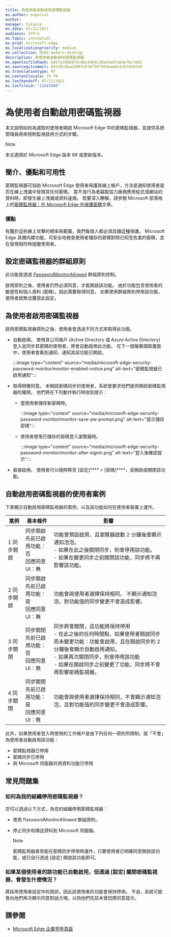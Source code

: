 ```yaml
---
title: 為使用者自動啟用密碼監視器
ms.author: supalsul
author:
manager: tulasim
ms.date: 07/12/2021
audience: ITPro
ms.topic: conceptual
ms.prod: microsoft-edge
ms.localizationpriority: medium
ms.collection: M365-modern-desktop
description: 為使用者自動啟用密碼監視器
ms.openlocfilehash: bd1fe390b972c66cd9b4c20ab3a9fabde76c7e03
ms.sourcegitcommit: 65530c0bad3097a510f507503eae9c5c67db47a0
ms.translationtype: MT
ms.contentlocale: zh-TW
ms.lasthandoff: 07/12/2021
ms.locfileid: "11643880"
---
```

# <a name="password-monitor-auto-enabled-for-users"></a>為使用者自動啟用密碼監視器

本文說明如何為選取的使用者開啟 Microsoft Edge 中的密碼監視器，並提供系統管理員用來控制監視啟用方式的步驟。

> [!NOTE]
> 本文適用於 Microsoft Edge 版本 88 或更新版本。

## <a name="introduction-benefits-and-availability"></a>簡介、優點和可用性

密碼監視器可協助 Microsoft Edge 使用者保護其線上帳戶，方法是通知使用者是否在線上洩漏中發現其任何密碼。 當不良行為者竊取協力廠商應用程式或網站的資料時，即發生線上洩漏或資料違規。 若要深入瞭解，請參閱 Microsoft 部落格上的[密碼監視器：在 Microsoft Edge 中保護密碼](https://www.microsoft.com/research/blog/password-monitor-safeguarding-passwords-in-microsoft-edge/)文章。

### <a name="benefits"></a>優點

有鑑於這些線上攻擊的頻率與範圍，我們每個人都必須具備這種保護。 Microsoft Edge 具備內建功能，可安全地檢查使用者儲存的密碼對照已知受危害的密碼，並在發現相符時提醒使用者。  

## <a name="configure-group-policy-for-password-monitor"></a>設定密碼監視器的群組原則

此功能是透過 [PasswordMonitorAllowed](./microsoft-edge-policies.md#passwordmonitorallowed) 群組原則控制。

啟用原則之後，使用者仍然必須同意，才能開啟該功能。 由於功能包含使用者的敏感性和個人資料 (密碼)，因此需要取得同意。 如果使用群組原則停用該功能，使用者就無法覆寫此設定。  

## <a name="enabling-password-monitor-for-users"></a>為使用者啟用密碼監視器

啟用密碼監視器原則之後，使用者會透過不同方式來取得此功能。

- 自動啟用。 使用其公司帳戶 (Active Directory 或 Azure Active Directory) 登入並同步其密碼的使用者，將會自動啟用此功能。 在下一個螢幕擷取畫面中，使用者會看到通知，通知其該功能已開啟。

  :::image type="content" source="media/microsoft-edge-security-password-monitor/monitor-enabled-notice.png" alt-text="密碼監視器已啟用通知":::

-  取得明確同意。 未開啟密碼同步的使用者，系統會要求他們提供開啟密碼監視器的權限。 他們將在下列動作執行時收到提示：
   - 當使用者儲存新密碼時。
 
     :::image type="content" source="media/microsoft-edge-security-password-monitor/monitor-save-pw-prompt.png" alt-text="提示儲存密碼":::

   - 使用者使用已儲存的密碼登入瀏覽器時。
  
     :::image type="content" source="media/microsoft-edge-security-password-monitor/monitor-after-signin.png" alt-text="登入後確認提示":::
   
- 直接啟用。 使用者可以隨時移至 [設定]****  >  [密碼]****，並開啟或關閉該功能。

## <a name="user-scenarios-with-password-monitor-auto-enabled"></a>自動啟用密碼監視器的使用者案例

下表顯示自動啟用密碼監視器的案例，以及該功能如何在使用者裝置上運作。

| 案例 | 基本條件 | 影響 |
|--|--|--|
| 1 同步開啟 | 同步開啟<br>先前已啟用功能：否<br>回應同意 UI：無 | 功能會預設啟用，且瀏覽器啟動 2 分鐘後會顯示通知泡泡。<br>- 如果在此之後關閉同步，則會停用該功能。<br>- 如果在變更同步之前關閉該功能，同步將不再影響該功能。   |
| 2 同步開啟 | 同步開啟<br>先前已啟用功能：是<br>回應同意 UI：無 | 功能會與使用者選擇保持相同。  不顯示通知泡泡，對功能值的同步變更不會造成影響。|
| 3 同步關閉 | 同步關閉<br>先前已啟用功能：否<br>回應同意 UI：無 | 同步將會關閉，且功能將保持停用<br>- 在此之後的任何時間點，如果使用者開啟同步而未變更功能：功能會啟用，且在開啟同步的 2 分鐘後會顯示自動啟用通知。 <br> - 如果再次關閉同步，則會停用該功能 <br>- 如果在開啟同步之前變更了功能，同步將不會再影響密碼監視器。  |  
| 4 同步關閉 | 同步關閉<br>先前已啟用功能：是<br>回應同意 UI：無 | 功能會與使用者選擇保持相同，不會顯示通知泡泡，且對功能值的同步變更不會造成影響。  |

此外，如果使用者登入時使用的工作帳戶是由下列任何一原則所限制，就「不會」為使用者自動啟用該功能：

- 密碼監視器已停用  
- 密碼同步已停用
- 與 Microsoft 伺服器共用資料功能已停用

## <a name="frequently-asked-questions"></a>常見問題集

### <a name="how-can-password-monitor-be-disabled-for-my-organization"></a>如何為我的組織停用密碼監視器？

您可以透過以下方式，為您的組織停用密碼監視器：
- 使用 PasswordMonitorAllowed 群組原則。
- 停止同步和傳送資料到 Microsoft 伺服器。

  > [!NOTE]
  > 密碼監視器甚至能在密碼同步停用時運作，只要使用者已明確同意開啟該功能，或已自行透過 [設定] 開啟該功能即可。

### <a name="what-happens-if-a-user-for-whom-the-feature-has-been-auto-enabled-turns-password-monitor-off-via-settings"></a>如果某個使用者的該功能已自動啟用，但透過 [設定] 關閉密碼監視器，會發生什麼情況？

將採用使用者設定中的資訊，因此該使用者的功能會保持停用。 不過，系統可能會向他們再次顯示同意對話方塊，以防他們先前未曾回應同意提示。

## <a name="see-also"></a>請參閱

- [Microsoft Edge 企業登陸頁面](https://aka.ms/EdgeEnterprise)